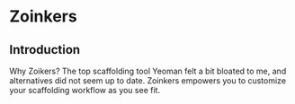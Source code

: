 # Zoinkers

## Introduction

Why Zoikers? The top scaffolding tool Yeoman felt a bit bloated to me, and alternatives did not seem up to date. Zoinkers empowers you to customize your scaffolding workflow as you see fit.
